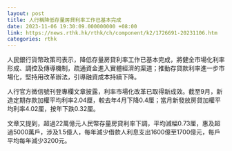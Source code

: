 ```yaml
---
layout: post
title: 人行稱降低存量房貸利率工作已基本完成
date: 2023-11-06 19:30:09.000000000 +08:00
link: https://news.rthk.hk/rthk/ch/component/k2/1726691-20231106.htm
categories: rthk
---
```


人民銀行貨幣政策司表示，降低存量房貸利率工作已基本完成，將健全市場化利率形成、調控及傳導機制，疏通資金進入實體經濟的渠道；推動存貸款利率進一步市場化，堅持用改革辦法，引導融資成本持續下降。

人行官方微信號刊登專欄文章披露，利率市場化改革已取得新成效。截至9月，新造定期存款加權平均利率2.04厘，較去年4月下降0.4厘；當月新發放房貸加權平均利率4.02厘，按年下跌0.32厘。

文章又提到，超過22萬億元人民幣存量房貸利率下調，平均減幅0.73厘，惠及超過5000萬戶，涉及1.5億人，每年減少借款人利息支出1600億至1700億元，每戶平均每年減少3200元。
